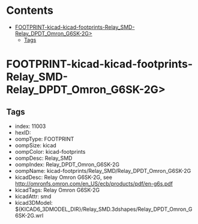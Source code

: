 



Contents
========

* [FOOTPRINT-kicad-kicad-footprints-Relay_SMD-Relay_DPDT_Omron_G6SK-2G>](#footprint-kicad-kicad-footprints-relay_smd-relay_dpdt_omron_g6sk-2g)
	* [Tags](#tags)

# FOOTPRINT-kicad-kicad-footprints-Relay_SMD-Relay_DPDT_Omron_G6SK-2G>

## Tags

- index: 11003
- hexID: 
- oompType: FOOTPRINT
- oompSize: kicad
- oompColor: kicad-footprints
- oompDesc: Relay_SMD
- oompIndex: Relay_DPDT_Omron_G6SK-2G
- oompName: kicad-footprints/Relay_SMD/Relay_DPDT_Omron_G6SK-2G
- kicadDesc: Relay Omron G6SK-2G, see http://omronfs.omron.com/en_US/ecb/products/pdf/en-g6s.pdf
- kicadTags: Relay Omron G6SK-2G
- kicadAttr: smd
- kicad3DModel: ${KICAD6_3DMODEL_DIR}/Relay_SMD.3dshapes/Relay_DPDT_Omron_G6SK-2G.wrl
